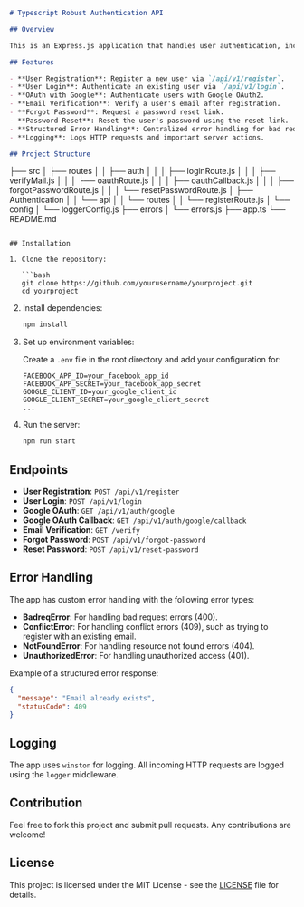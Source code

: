 ```markdown
# Typescript Robust Authentication API

## Overview

This is an Express.js application that handles user authentication, including registration, login, OAuth (Google), email verification, and password reset functionalities. The app uses middlewares like `passport` for OAuth authentication and includes structured error handling for handling common issues such as bad requests, unauthorized access, and conflicts like duplicate email registration.

## Features

- **User Registration**: Register a new user via `/api/v1/register`.
- **User Login**: Authenticate an existing user via `/api/v1/login`.
- **OAuth with Google**: Authenticate users with Google OAuth2.
- **Email Verification**: Verify a user's email after registration.
- **Forgot Password**: Request a password reset link.
- **Password Reset**: Reset the user's password using the reset link.
- **Structured Error Handling**: Centralized error handling for bad requests, conflicts, and unauthorized access.
- **Logging**: Logs HTTP requests and important server actions.

## Project Structure

```
├── src
│   ├── routes
│   │   ├── auth
│   │   │   ├── loginRoute.js
│   │   │   ├── verifyMail.js
│   │   │   ├── oauthRoute.js
│   │   │   ├── oauthCallback.js
│   │   │   ├── forgotPasswordRoute.js
│   │   │   └── resetPasswordRoute.js
│   ├── Authentication
│   │   └── api
│   │       └── routes
│   │           └── registerRoute.js
│   └── config
│       └── loggerConfig.js
├── errors
│   └── errors.js
├── app.ts
└── README.md
```

## Installation

1. Clone the repository:

   ```bash
   git clone https://github.com/yourusername/yourproject.git
   cd yourproject
   ```

2. Install dependencies:

   ```bash
   npm install
   ```

3. Set up environment variables:

   Create a `.env` file in the root directory and add your configuration for:
   ```
   FACEBOOK_APP_ID=your_facebook_app_id
   FACEBOOK_APP_SECRET=your_facebook_app_secret
   GOOGLE_CLIENT_ID=your_google_client_id
   GOOGLE_CLIENT_SECRET=your_google_client_secret
   ...
   ```

4. Run the server:

   ```bash
   npm run start
   ```

## Endpoints

- **User Registration**: `POST /api/v1/register`
- **User Login**: `POST /api/v1/login`
- **Google OAuth**: `GET /api/v1/auth/google`
- **Google OAuth Callback**: `GET /api/v1/auth/google/callback`
- **Email Verification**: `GET /verify`
- **Forgot Password**: `POST /api/v1/forgot-password`
- **Reset Password**: `POST /api/v1/reset-password`

## Error Handling

The app has custom error handling with the following error types:

- **BadreqError**: For handling bad request errors (400).
- **ConflictError**: For handling conflict errors (409), such as trying to register with an existing email.
- **NotFoundError**: For handling resource not found errors (404).
- **UnauthorizedError**: For handling unauthorized access (401).

Example of a structured error response:

```json
{
  "message": "Email already exists",
  "statusCode": 409
}
```

## Logging

The app uses `winston` for logging. All incoming HTTP requests are logged using the `logger` middleware.

## Contribution

Feel free to fork this project and submit pull requests. Any contributions are welcome!

## License

This project is licensed under the MIT License - see the [LICENSE](LICENSE) file for details.
```
